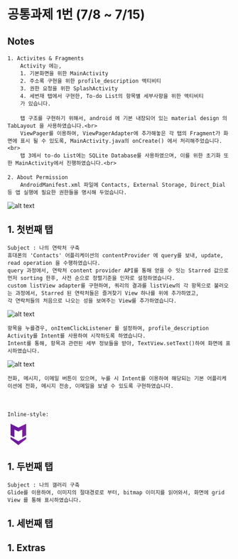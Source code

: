 <h1>공통과제 1번 (7/8 ~ 7/15)</h1>

<h2> Notes </h2>

    1. Activites & Fragments
        Activity 에는, 
        1. 기본화면을 위한 MainActivity
        2. 주소록 구현을 위한 profile_description 액티비티
        3. 권한 요청을 위한 SplashActivity
        4. 세번재 탭에서 구현한, To-do List의 항목별 세부사항을 위한 액티비티
        가 있습니다.
        
        탭 구조를 구현하기 위해서, android 에 기본 내장되어 있는 material design 의 TabLayout 을 사용하였습니다.<br>
        ViewPager를 이용하여, ViewPagerAdapter에 추가해놓은 각 탭의 Fragment가 화면에 표시 될 수 있도록, MainActivity.java의 onCreate() 에서 처리해주었습니다.<br>
        탭 3에서 to-do List에는 SQLite Database를 사용하였으며, 이를 위한 초기화 또한 MainActivity에서 진행하였습니다.<br>
        
    2. About Permission
        AndroidManifest.xml 파일에 Contacts, External Storage, Direct_Dial 등 앱 실행에 필요한 권한들을 명시해 두었습니다.
![alt text](https://github.com/auaicn/common_assignment/images/permission.png "Code about permission")
        
        
<h2> 1. 첫번째 탭 </h2>

    Subject : 나의 연락처 구축
    휴대폰의 'Contacts' 어플리케이션의 contentProvider 에 query를 보내, update, read operation 을 수행하였습니다.  
    query 과정에서, 연락처 content provider API를 통해 얻을 수 잇는 Starred 값으로 먼저 sorting 한후, 사전 순으로 정렬기준을 인자로 설정하였습니다.  
    custom listView adapter를 구현하여, 쿼리의 결과를 listView의 각 항목으로 불러오는 과정에서, Starred 된 연락처들은 즐겨찾기 View 하나를 위에 추가하였고,  
    각 연락처들의 처음으로 나오는 성을 보여주는 View를 추가하였습니다.  
 ![alt text](https://github.com/auaicn/common_assignment/images/additional_view.png "Code about permission")
    
    항목을 누를경우, onItemClickListener 를 설정하여, profile_description Activity를 Intent를 사용하여 시작하도록 하였습니다.
    Intent를 통해, 항목과 관련된 세부 정보들을 받아, TextView.setText()하여 화면에 표시하였습니다.
![alt text](https://github.com/auaicn/common_assignment/images/profile_description.png "Image about profile Description")
    
    전화, 메시지, 이메일 버튼이 있으며, 누를 시 Intent를 이용하여 해당되는 기본 어플리케이션에 전화, 메시지 전송, 이메일을 보낼 수 있도록 구현하였습니다.
    
  
    
    Inline-style: 
![alt text](https://github.com/adam-p/markdown-here/raw/master/src/common/images/icon48.png "Logo Title Text 1")
    
<h2> 1. 두번째 탭 </h2>

    Subject : 나의 갤러리 구축
    Glide를 이용하여, 이미지의 절대경로로 부터, bitmap 이미지를 읽어와서, 화면에 grid View 를 통해 표시하였습니다.
    
<h2> 1. 세번째 탭 </h2>

<h2> 1. Extras </h2>
